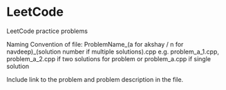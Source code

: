 # LeetCode
LeetCode practice problems

Naming Convention of file:
ProblemName_(a for akshay / n for navdeep)_(solution number if multiple solutions).cpp
e.g. problem_a_1.cpp, problem_a_2.cpp if two solutions for problem 
or problem_a.cpp if single solution

Include link to the problem and problem description in the file.
